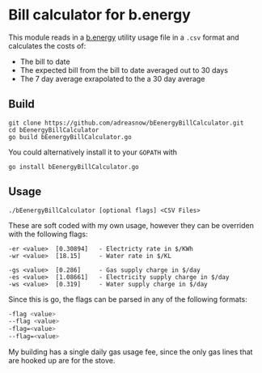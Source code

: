 # Bill calculator for b.energy
This module reads in a [b.energy](https://benergy.utilmate.com/) utility usage file in a `.csv` format and calculates the costs of:
- The bill to date
- The expected bill from the bill to date averaged out to 30 days
- The 7 day average exrapolated to the a 30 day average

## Build
```
git clone https://github.com/adreasnow/bEenergyBillCalculator.git
cd bEenergyBillCalculator
go build bEenergyBillCalculator.go
```
You could alternatively install it to your `GOPATH` with
```
go install bEenergyBillCalculator.go
```

## Usage
```
./bEenergyBillCalculator [optional flags] <CSV Files>
```

These are soft coded with my own usage, however they can be overriden with the following flags:

```
-er <value>  [0.30894]   - Electricty rate in $/KWh           
-wr <value>  [18.15]     - Water rate in $/KL

-gs <value>  [0.286]     - Gas supply charge in $/day
-es <value>  [1.08661]   - Electricity supply charge in $/day
-ws <value>  [0.319]     - Water supply charge in $/day
```
Since this is go, the flags can be parsed in any of the following formats:
```bash
-flag <value>
--flag <value>
-flag=<value>
--flag=<value>
```

My building has a single daily gas usage fee, since the only gas lines that are hooked up are for the stove.